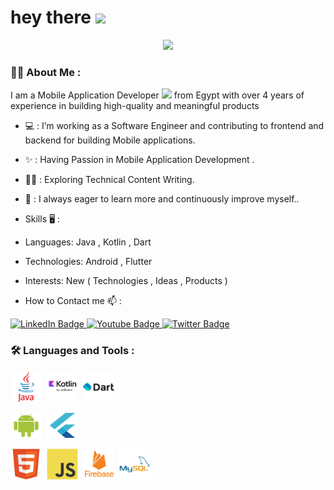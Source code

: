 <h1>
  hey there
  <img src="https://media.giphy.com/media/hvRJCLFzcasrR4ia7z/giphy.gif" width="30px"/>
</h1>
<div id="header" align="center">
  <img src="https://media.giphy.com/media/L1R1tvI9svkIWwpVYr/giphy.gif" width="600"/>
</div>


### :woman_technologist: About Me :

I am a Mobile Application Developer <img src="https://media.giphy.com/media/WUlplcMpOCEmTGBtBW/giphy.gif" width="30"> from Egypt
 with over 4 years of experience in building high-quality and meaningful products 

 
- 💻 : I’m working as a Software Engineer and contributing to frontend and backend for building Mobile applications.

- ✨ : Having Passion in Mobile Application Development .

- 👩‍🚀 : Exploring Technical Content Writing.

- 📙 : I always eager to learn more and continuously improve myself..


 - Skills  🖥️ : 
 
- Languages: Java , Kotlin , Dart

- Technologies: Android , Flutter

- Interests:  New ( Technologies , Ideas , Products )


- How to Contact me  :mailbox: :
 <div id="badges">
  <a href="https://www.linkedin.com/in/manar-elsebaay-741312163/">
    <img src="https://img.shields.io/badge/LinkedIn-blue?style=for-the-badge&logo=linkedin&logoColor=white" alt="LinkedIn Badge" width="90px"/>
  </a>
  <a href="https://www.youtube.com/channel/UCSPdSi0Xg_sAP6kYEXmUqzA">
    <img src="https://img.shields.io/badge/YouTube-red?style=for-the-badge&logo=youtube&logoColor=white" alt="Youtube Badge" width="90px"/>
  </a>
  <a href="https://twitter.com/ManarElsebaay13?t=RhbrqE63UD_uHhmDKXxEhA&s=09">
    <img src="https://img.shields.io/badge/Twitter-blue?style=for-the-badge&logo=twitter&logoColor=white" alt="Twitter Badge" width="90px"/>
  </a>
</div>


### :hammer_and_wrench: Languages and Tools :

<div>
  <img src="https://github.com/devicons/devicon/blob/master/icons/java/java-original-wordmark.svg" title="Java" alt="Java" width="50" height="50"/>&nbsp;
  <img src="https://github.com/devicons/devicon/blob/master/icons/kotlin/kotlin-original-wordmark.svg" title="Kotlin" alt="Kotlin" width="50" height="50"/>&nbsp;
  <img src="https://github.com/devicons/devicon/blob/master/icons/dart/dart-original-wordmark.svg" title="Dart" alt="Dart" width="50" height="50"/>&nbsp;
 
 <img src="https://github.com/devicons/devicon/blob/master/icons/android/android-original.svg" title="Android" alt="Android" width="50" height="40"/>&nbsp;
  <img src="https://github.com/devicons/devicon/blob/master/icons/flutter/flutter-original.svg" title="Flutter" alt="Flutter" width="50" height="40"/>&nbsp;
  
  <img src="https://github.com/devicons/devicon/blob/master/icons/html5/html5-original.svg" title="HTML5" alt="HTML" width="50" height="50"/>&nbsp;
  <img src="https://github.com/devicons/devicon/blob/master/icons/javascript/javascript-original.svg" title="JavaScript" alt="JavaScript" width="50" height="50"/>&nbsp;
  <img src="https://github.com/devicons/devicon/blob/master/icons/firebase/firebase-plain-wordmark.svg" title="Firebase" alt="Firebase" width="50" height="50"/>&nbsp;
  <img src="https://github.com/devicons/devicon/blob/master/icons/mysql/mysql-original-wordmark.svg" title="MySQL"  alt="MySQL" width="50" height="50"/>&nbsp;

</div>


